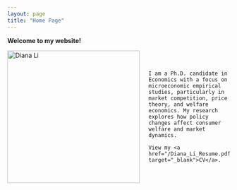 ```yaml
---
layout: page
title: "Home Page"
---
```

**Welcome to my website!**

<div style="display: flex; align-items: center;">
  <img src="/headshot.jpg" alt="Diana Li" style="width: 300px; margin-right: 20px;">
  <p>
    
    I am a Ph.D. candidate in Economics with a focus on microeconomic empirical studies, particularly in market competition, price theory, and welfare economics. My research explores how policy changes affect consumer welfare and market dynamics. 
    
    View my <a href="/Diana_Li_Resume.pdf" target="_blank">CV</a>.
  </p>
</div>




